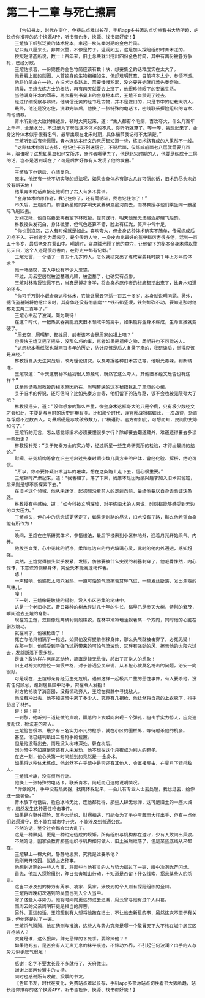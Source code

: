 # 第二十二章 与死亡擦肩
        【告知书友，时代在变化，免费站点难以长存，手机app多书源站点切换看书大势所趋，站长给你推荐的这个换源APP，听书音色多、换源、找书都好使！】
       王煊放下纸张泛黄的体术秘本，拿起一块先秦时期的金色竹简。
       它只有八厘米长，非常沉重，不像是竹子，温润如玉，这是加入探险组织时青木送的。
       按照赵清菡所说，数十上百年来，旧土总共就出挖出四份金色竹简，其中有两份被各方争抢，已经分散。
       王煊估摸着，一份完整的金色竹简应该有数十块，想要集全的话难度实在太大了。
       他看着上面的刻图，人首蛇身的生物栩栩如生，但却难明其意，目前样本太少，参悟不透。
       他将竹简放在一边，在旧术这条路上，需要慢慢积累，没必要开始就盯着先秦奇物。
       清晨，王煊去练方士的根法，再有两天就要去上班了，他很珍惜眼下的安谧生活。
       当他满身汗水的回来，再次看到书桌上的金身秘本后，王煊不自禁走了过去。
       经过仔细观察与辨识，他确信泛黄的经书是古物，并不是做旧的，只是书中的记载太坑人。
       最终，他还是没忍住，洗漱完毕后，他换了一张特殊的电话卡，密线联系探险组织的青木，向他请教。
       青木听到他大致的描述后，顿时大笑起来，道：“古人都有个毛病，喜欢夸大，什么几百年上千年，全是水分，不过是为了彰显这本体术的不凡，你听听就算了。等一等，我想起来了，金身这种体术似乎很有名气，最早出现在北宋时期，具体细节我记得不太清楚。”
       王煊听到后有些佩服，青木连这本经文的来历都知道一些，练旧术路有成的人果然不一般。
       “这部体术你可以去练，但记住千万别迷信它，不说后面，仅练成前面七八层就需要几百年，骗谁呢？试想如果真如经文所述，原作者哪里去了，他是北宋时期的人，他要是练成十三层的话，岂不是活到现在了？可是后世好像有人发现了他的坟墓。”
       ……
       王煊放下电话后，心情复杂。
       原本，他还有一些不切实际的想法呢，如果金身体术有那么几许可信的话，旧术的尽头未必没有新天地！
       结果青木的话直接让他明白了古人有多不靠谱。
       “金身体术的原作者，我记住你了，还有周明轩，我也记住你了！”
       不久后，王煊出门，前往新星的同学明天就要横渡星河而去，而林教授与他们乘坐同一艘星际飞船回去。
       分别之际，他自然要去再看望下林教授，提前送行，明天他是无法接近那艘飞船的。
       林教授头发花白，身体微胖，但气色还算不错，脸上有红光，笑声中气十足。
       “你也别抱怨，古人有时候就是如此，喜欢夸大，但金身这种体术确实不简单，传闻练成后刀枪不入。开创者名为周云空，是个传奇人物，一身皮肉比最好的盔甲都厉害很多倍，活到一百五十多岁，最后老死在蜀山中。明朝时，盗墓贼光顾了他的墓穴，让他留下的秘本金身术得以重见天日，这个人还是很厉害的，在野史中都有记载。”
       王煊无言，一个活了一百五十几岁的人，怎么就研究出了练成需要耗时数千年上万年的体术？
       他一阵感叹，古人中也有不少大忽悠。
       不过，周云空居然被盗墓贼光顾，被盗墓了，也确实有点惨。
       王煊对林教授钦佩不已，当真是博才多学，将金身术原作者的根底都挖出来了，比青木知道的还多。
       “你可千万别小觑金身这种体术，它能让周云空活一百五十多岁，本身就说明问题。另外，据传盗墓贼将他挖出来时，其身体还没有彻底腐***铁石都坚硬，铁剑都砍不动，要知道那时他都死去两三百年了。”
       王煊心中起了波澜，颇为期待！
       在这个时代，一把热武器就能消灭旧术领域中的高手，如果能将金身术练成，生命直接就变硬了。
       “周云空，周明轩，都姓周，前者该不会是周家的祖上吧？”
       但很快王煊又摇了摇头，没那么巧的事，再者如果是祖传之物，周明轩也不可能送人。
       “这册秘本看纸张也就两百多年的历史，估计应该是后人复录下来的，我研读后，觉得应该是真经。”
       林教授自从无法实战后，改为理论研究，以及考据各种旧术古法等，他眼光毒辣，判断精准。
       王煊叹道：“今天这册秘本给我很大的触动，既然它这么夸大，其他旧术经文是否也有这样？”
       这是他请教周教授的根本原因所在，周明轩送的这本秘籍扰乱了王煊的心绪。
       关于旧术的传说，还可信吗？比如先秦方士等，他们留下的法与路，该不会也被无限夸大了吧？
       林教授摇头，道：“没你想象的那么严重，像金身术这样夸大的只是个例，只有极少数经文才会如此，主要是与当时的历史环境有关。比如那个时代，连官邸战报都如此，一次战役，斩首与俘虏不过数百人，可最后硬是写成破敌数万，尸横遍野。官方都如此，可想而知，民间野史等如何了。”
       王煊听的无言，怎么感觉练旧术必须要懂很多才行？除却要去翻道藏外，难道还得要去多读一些历史？
       林教授补充：“关于先秦方士的实力等，经过新星一些生命研究所的检验，才得出最终的结论。”
       财阀、研究机构等曾在旧土挖出过先秦时期少数几具方士的尸体，曾经化验、解析，结论可信。
       “所以，你不要怀疑旧术当年的璀璨，想在这条路上走下去，信心很重要。”
       王煊顿时严肃起来，道：“我着相了，落了下乘，我原本是因为感兴趣才加入旧术实验班，后来则是想不断探索下去。”
       在旧术这个领域，他从未迷信，起初想沿着前人的足迹向前，最终他要以自身去验证这条路。
       林教授有些感触，道：“如今科技文明璀璨，对于练旧术的人来说，时刻都能够感受到无边的巨大压力。”
       王煊点头，但心中的信念却更坚定了，如果走到路的尽头，旧术没有了路，那么他希望自身能有所作为！
       ……
       晚间，王煊在住所研究体术，参悟根法，最后下楼来到小区林地外，迎着月光开始采气、内养。
       他放空自我，心中无比的明净，柔和与洁白的月光填满心灵，此时的他内外通透，感知超强。
       突然，王煊觉得额头似乎发紧，发胀，仿佛要被什么尖锐的利器刺穿了，他毛骨悚然，内心惊悸，下意识的侧移身体，完全凭本能高速动作着。
       哧！
       一声轻响，他感觉太阳穴发热，一道可怕的气流擦着耳畔飞过，一些发丝断落，发出焦糊的气味儿。
       嗖！
       下一刻，王煊像是敏捷的猎豹，没入小区密集的树林中。
       这是一个老旧小区，昔日栽种的树木经过几十年的生长，都早已是参天大树，特别的繁茂，瞬间遮去王煊的身影。
       现在的王煊，双目像是两柄利剑般锋锐，在林中冷冷地注视着某一个方向，同时他的心脏在剧烈跳动。
       就在刚才，他被枪击了！
       死亡与他只相隔了一指远，如果他没有提前侧移身体，那么头颅就被击穿了，必死无疑！
       在那一刻，他感受到子弹飞过所带来的可怕气流波动，耳畔有强劲的风，擦着他的太阳穴过去，发丝断落下很多根。
       是谁？敢这样在居民区动枪，简直是肆无忌惮，超出了正常人的想象！
       旧土对枪支的管控一向很严格，对于普通公民来说，从不担心被莫名枪击的问题，治安一向很好。
       可是现在，王煊却亲身经历生死危机，遇到这样一起极其严重的恶性事件，有人要杀他，没有任何顾忌，跑到居民区中动手，实在令人发指！
       对方的枪装了消音器，没有惊动旁人，王煊在寂静中寻找敌人。
       他没有冲出去，他不知道暗中来了多少人，究竟有几把枪，他猛然将自己的上衣脱下，抖手扔出了林外。
       砰！砰！砰！
       一刹那，他听到三道轻微的声响，飘落的上衣瞬间出现三个弹孔，狙击手实力惊人，应变速度超快，枪法准的吓人。
       王煊脸色很冷，最少有三名实力不凡的枪手，就在小区的围栏外，等待射杀他的机会。
       甚至，他已经判断出三名枪手的位置。
       但是他没有出去，而是没入树林深处，躲在树后。
       因为暗中不知道是否还有人未发动，他不想在这个月夜成为别人的靶子。
       在这一刻，他心头第一时间想到的竟然是——金身术。
       如果将这种体术练成，他必然不在乎暗中是否还有其他人，会直接反击，在星月下猎杀敌人。
       王煊很冷静，没有贸然行动。
       他换上一张特殊的电话卡，联系青木，简短而迅速的说明情况。
       “你做的对，手中没有热武器，找掩体躲起来，一会儿有专业人士去处理，我也过去，给你送一些装备。”
       青木放下电话后，脸色冰冷无比，连他都觉得，那些人肆无忌惮，这可是旧土的一座大城市，居然发生这种恶性枪击事件。
       如果是在野外探险，某些大组织、财阀相遇，可能会为了争夺宝藏而大打出手，但有一点他们必须遵守，绝不能在城市中开火，不能涉及到普通公民。
       不然的话，整个社会都会出大乱子。
       这是一种默契，更是一种约定俗成的规矩，所有组织与机构都在遵守，少有人敢闹出风波。
       不然的话，国家会教育那些组织与机构如何做人，旧土虽然败落了，但是某些底线从来都在。
       王煊攀上一棵大树，静静地思索，究竟是谁要杀他？
       他刚离开校园，就遇上这种事。
       他想到近期的一些人与事，将那些与他有关的人与势力都过了一遍，眼中冷冽光芒闪烁。
       首先，他加入探险组织，昨日去青城山行动，不知道是否留下什么线索，招来某些人的杀意。
       这当中涉及到的势力有周家、凌家、吴家，涉及到的个人则有探险组织的金川。
       王煊将昨晚初次遇到的吴茵也列入个人当中。
       除了这些人与势力，他将时间向更远的过去追溯，周云曾与他有过个人纠葛。
       而周云的父亲周明轩更是相当的厉害。
       另外，更远的话，王煊想到有人想将他按在旧土，不让他去新星的事，虽然这次不至于有关联，但他还是过了一遍。
       王煊杀气腾腾，他在猜测与推演，这些人与势力究竟是哪一个敢冒天下大不讳在城中居民区开枪杀人？
       究竟是谁，这么狠辣，肆无忌惮的下死手，要除掉他？！
       如果他死去，是否会有人无声无息的抹平痕迹，不惊动外界，不引起任何波澜？出手的人与势力似乎底气很足！
       ————
       感谢：名字不要太长差不多就行了、天府微尘。
       谢谢上面两位盟主的支持。
       同时也感谢所有收藏、投票的书友。
       【告知书友，时代在变化，免费站点难以长存，手机app多书源站点切换看书大势所趋，站长给你推荐的这个换源APP，听书音色多、换源、找书都好使！】